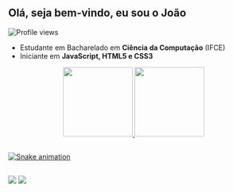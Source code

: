 ## Olá, seja bem-vindo, eu sou o João

<p align="left"> <img src="https://komarev.com/ghpvc/?username=JoaoPedroSilvaLopes&color=blue" alt="Profile views" /> </p>

- Estudante em Bacharelado em **Ciência da Computação** (IFCE)
- Iniciante em **JavaScript, HTML5 e CSS3**

<div align="center">
  <a href="https://github.com/JoaoPedroSilvaLopes">
  <img height="140em" src="https://github-readme-stats.vercel.app/api?username=JoaoPedroSilvaLopes&show_icons=true&theme=tokyonight&include_all_commits=true&count_private=true"/>
  <img height="140em" src="https://github-readme-stats.vercel.app/api/top-langs/?username=JoaoPedroSilvaLopes&count_private=true&layout=compact&langs_count=7&theme=tokyonight"/>
</div>

##
  
![Snake animation](https://github.com/JoaoPedroSilvaLopes/JoaoPedroSilvaLopes/blob/output/github-contribution-grid-snake.svg)

##
  
<div>
  <a href="https://www.linkedin.com/in/joao-pedro-silva-lopes/" target="_blank"><img src="https://img.shields.io/badge/LinkedIn-0077B5?style=for-the-badge&logo=linkedin&logoColor=white" target="_blank"></a>
  <a href="mailto:joaopedro1234561@123456@gmail.com"><img src="https://img.shields.io/badge/Gmail-D14836?style=for-the-badge&logo=gmail&logoColor=white" target="_blank"></a>
  
</div>
  
